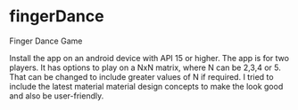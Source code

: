 # fingerDance
Finger Dance Game 

Install the app on an android device with API 15 or higher. 
The app is for two players. It has options to play on a NxN matrix, where N can be 2,3,4 or 5. 
That can be changed to include greater values of N if required.
I tried to include the latest material material design concepts to make the look good and also be
user-friendly.
